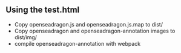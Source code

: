 ## Using the test.html

- Copy openseadragon.js and openseadragon.js.map to dist/
- Copy openseadragon and openseadragon-annotation images to dist/img/
- compile openseadragon-annotation with webpack
